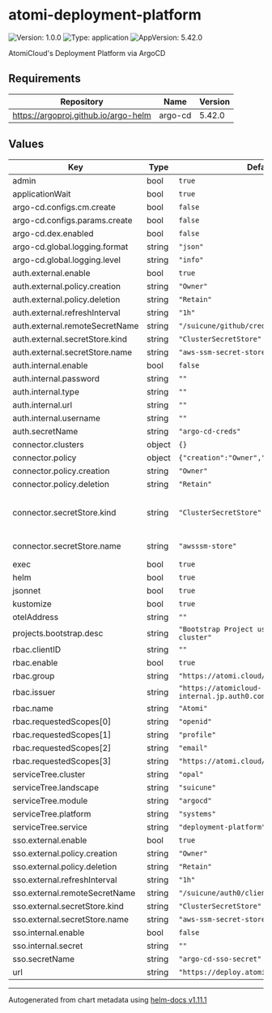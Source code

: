 # atomi-deployment-platform

![Version: 1.0.0](https://img.shields.io/badge/Version-1.0.0-informational?style=flat-square) ![Type: application](https://img.shields.io/badge/Type-application-informational?style=flat-square) ![AppVersion: 5.42.0](https://img.shields.io/badge/AppVersion-5.42.0-informational?style=flat-square)

AtomiCloud's Deployment Platform via ArgoCD

## Requirements

| Repository | Name | Version |
|------------|------|---------|
| https://argoproj.github.io/argo-helm | argo-cd | 5.42.0 |

## Values

| Key | Type | Default | Description |
|-----|------|---------|-------------|
| admin | bool | `true` |  |
| applicationWait | bool | `true` |  |
| argo-cd.configs.cm.create | bool | `false` |  |
| argo-cd.configs.params.create | bool | `false` |  |
| argo-cd.dex.enabled | bool | `false` |  |
| argo-cd.global.logging.format | string | `"json"` |  |
| argo-cd.global.logging.level | string | `"info"` |  |
| auth.external.enable | bool | `true` |  |
| auth.external.policy.creation | string | `"Owner"` |  |
| auth.external.policy.deletion | string | `"Retain"` |  |
| auth.external.refreshInterval | string | `"1h"` |  |
| auth.external.remoteSecretName | string | `"/suicune/github/credentials"` |  |
| auth.external.secretStore.kind | string | `"ClusterSecretStore"` |  |
| auth.external.secretStore.name | string | `"aws-ssm-secret-store"` |  |
| auth.internal.enable | bool | `false` |  |
| auth.internal.password | string | `""` |  |
| auth.internal.type | string | `""` |  |
| auth.internal.url | string | `""` |  |
| auth.internal.username | string | `""` |  |
| auth.secretName | string | `"argo-cd-creds"` |  |
| connector.clusters | object | `{}` |  |
| connector.policy | object | `{"creation":"Owner","deletion":"Retain"}` | Secret policy |
| connector.policy.creation | string | `"Owner"` | Creation policy |
| connector.policy.deletion | string | `"Retain"` | Deletion policy |
| connector.secretStore.kind | string | `"ClusterSecretStore"` | Kind of the Secret Store: ClusterSecretStore or SecretStore |
| connector.secretStore.name | string | `"awsssm-store"` | Name of the Secret Store |
| exec | bool | `true` |  |
| helm | bool | `true` |  |
| jsonnet | bool | `true` |  |
| kustomize | bool | `true` |  |
| otelAddress | string | `""` |  |
| projects.bootstrap.desc | string | `"Bootstrap Project used to setup the cluster"` |  |
| rbac.clientID | string | `""` |  |
| rbac.enable | bool | `true` |  |
| rbac.group | string | `"https://atomi.cloud/roles"` |  |
| rbac.issuer | string | `"https://atomicloud-internal.jp.auth0.com/"` |  |
| rbac.name | string | `"Atomi"` |  |
| rbac.requestedScopes[0] | string | `"openid"` |  |
| rbac.requestedScopes[1] | string | `"profile"` |  |
| rbac.requestedScopes[2] | string | `"email"` |  |
| rbac.requestedScopes[3] | string | `"https://atomi.cloud/roles"` |  |
| serviceTree.cluster | string | `"opal"` |  |
| serviceTree.landscape | string | `"suicune"` |  |
| serviceTree.module | string | `"argocd"` |  |
| serviceTree.platform | string | `"systems"` |  |
| serviceTree.service | string | `"deployment-platform"` |  |
| sso.external.enable | bool | `true` |  |
| sso.external.policy.creation | string | `"Owner"` |  |
| sso.external.policy.deletion | string | `"Retain"` |  |
| sso.external.refreshInterval | string | `"1h"` |  |
| sso.external.remoteSecretName | string | `"/suicune/auth0/client_secret"` |  |
| sso.external.secretStore.kind | string | `"ClusterSecretStore"` |  |
| sso.external.secretStore.name | string | `"aws-ssm-secret-store"` |  |
| sso.internal.enable | bool | `false` |  |
| sso.internal.secret | string | `""` |  |
| sso.secretName | string | `"argo-cd-sso-secret"` |  |
| url | string | `"https://deploy.atomi.cloud"` |  |

----------------------------------------------
Autogenerated from chart metadata using [helm-docs v1.11.1](https://github.com/norwoodj/helm-docs/releases/v1.11.1)